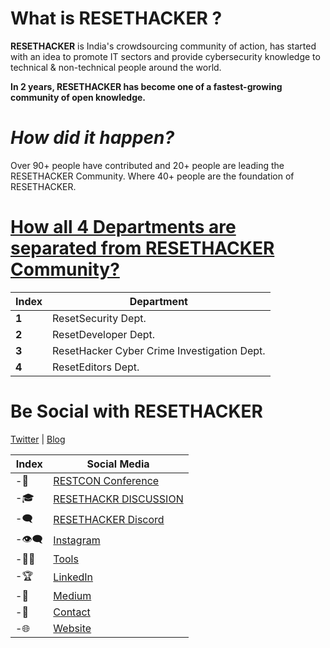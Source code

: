 # What is RESETHACKER ?
**RESETHACKER** is India's crowdsourcing community of action, has started with an idea to promote IT sectors and provide cybersecurity knowledge to technical & non-technical people around the world.

**In 2 years, RESETHACKER has become one of a fastest-growing community of open knowledge.**

# *How did it happen?*
Over 90+ people have contributed and 20+ people are leading the RESETHACKER Community.
Where 40+ people are the foundation of RESETHACKER.


# **[How all 4 Departments are separated from RESETHACKER Community?](Departments.md)**

Index | Department 
--- | ---
**1** | ResetSecurity Dept.
**2** | ResetDeveloper Dept.
**3** | ResetHacker Cyber Crime Investigation Dept.
**4** | ResetEditors Dept.

# Be Social with RESETHACKER
[Twitter](https://twitter.com/resethacker) | [Blog](https://instagram.com/@resethacker/)

Index | Social Media
--- | ---
-📢 | [RESTCON Conference](https://youtube.com/playlist?list=PLNR8n-5bMyMOMHqJS2drxIA78IOPxTBCO) 
-🎓 | [RESETHACKR DISCUSSION](https://t.me/resethacker/) 
-🗨 | [RESETHACKER Discord](https://discord.gg/HbM3435JcX)
-👁️‍🗨️ | [Instagram ](https://instagram.com/@resethacker/) 
-👩‍💻 | [Tools](https://github.com/RESETHACKER) 
-🏆 | [LinkedIn](https://www.linkedin.com/in/RESETHACKER/) 
-💬 | [Medium](https://www.resethackerofficial.medium.com/)
-📩 | [Contact](resethackerteam@gmail.com)
-🌐 | [Website](https://resethacker.com/) 


